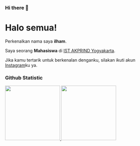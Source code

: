 ### Hi there 👋

<!--
**lynxmoriarty/lynxmoriarty** is a ✨ _special_ ✨ repository because its `README.md` (this file) appears on your GitHub profile.

Here are some ideas to get you started:

- 🔭 I’m currently working on ...
- 🌱 I’m currently learning ...
- 👯 I’m looking to collaborate on ...
- 🤔 I’m looking for help with ...
- 💬 Ask me about ...
- 📫 How to reach me: ...
- 😄 Pronouns: ...
- ⚡ Fun fact: ...
-->
# Halo semua! 
 
Perkenalkan nama saya **ilham**.<br>
 
Saya seorang **Mahasiswa** di [IST AKPRIND Yogyakarta](https://www.akprind.ac.id/).<br>
 
Jika kamu tertarik untuk berkenalan denganku, silakan ikuti akun [Instagram](https://www.instagram.com/akun-ig/)ku ya.
 
### Github Statistic
<p align="left">
<a href="https://github.com/lynxmoriarty">
  <img height="180em" src="https://github-readme-stats-eight-theta.vercel.app/api?username=lynxmoriarty&show_icons=true&theme=algolia&include_all_commits=true&count_private=true"/>
  <img height="180em" src="https://github-readme-stats-eight-theta.vercel.app/api/top-langs/?username=lynxmoriarty&layout=compact&langs_count=8&theme=algolia"/>
</a>
</p>
